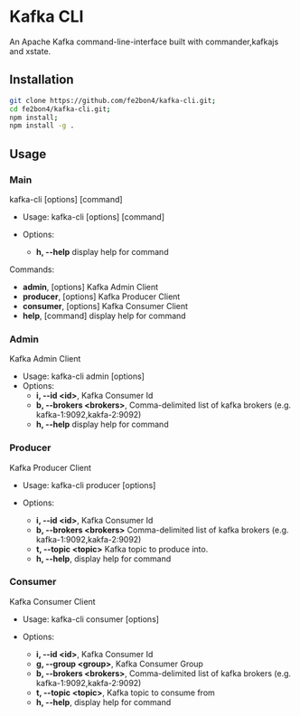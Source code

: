 # Kafka CLI

An Apache Kafka command-line-interface built with commander,kafkajs and xstate.

## Installation

```sh
git clone https://github.com/fe2bon4/kafka-cli.git;
cd fe2bon4/kafka-cli.git;
npm install;
npm install -g .
```

## Usage

### Main

kafka-cli [options] [command]

- Usage: kafka-cli [options] [command]

- Options:

  - **h, --help** display help for command

Commands:

- **admin**, [options] Kafka Admin Client
- **producer**, [options] Kafka Producer Client
- **consumer**, [options] Kafka Consumer Client
- **help**, [command] display help for command

### Admin

Kafka Admin Client

- Usage: kafka-cli admin [options]
- Options:
  - **i, --id &lt;id&gt;**, Kafka Consumer Id
  - **b, --brokers &lt;brokers&gt;**, Comma-delimited list of kafka brokers (e.g. kafka-1:9092,kakfa-2:9092)
  - **h, --help** display help for command

### Producer

Kafka Producer Client

- Usage: kafka-cli producer [options]

- Options:
  - **i, --id &lt;id&gt;**, Kafka Consumer Id
  - **b, --brokers &lt;brokers&gt;** Comma-delimited list of kafka brokers (e.g. kafka-1:9092,kakfa-2:9092)
  - **t, --topic &lt;topic&gt;** Kafka topic to produce into.
  - **h, --help**, display help for command

### Consumer

Kafka Consumer Client

- Usage: kafka-cli consumer [options]

- Options:
  - **i, --id &lt;id&gt;**, Kafka Consumer Id
  - **g, --group &lt;group&gt;**, Kafka Consumer Group
  - **b, --brokers &lt;brokers&gt;**, Comma-delimited list of kafka brokers (e.g. kafka-1:9092,kakfa-2:9092)
  - **t, --topic &lt;topic&gt;**, Kafka topic to consume from
  - **h, --help**, display help for command
